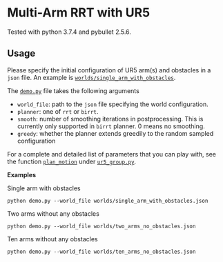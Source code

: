 # Multi-Arm RRT with UR5
Tested with python 3.7.4 and pybullet 2.5.6.

## Usage
Please specify the initial configuration of UR5 arm(s) and obstacles in a `json` file. 
An example is [`worlds/single_arm_with_obstacles`](worlds/single_arm_with_obstacles.json).

The [`demo.py`](demo.py) file takes the following arguments
- `world_file`: path to the `json` file specifying the world configuration.
- `planner`: one of `rrt` or `birrt`.
- `smooth`: number of smoothing iterations in postprocessing. This is currently only supported in 
`birrt` planner. 0 means no smoothing.
- `greedy`: whether the planner extends greedily to the random sampled configuration

For a complete and detailed list of parameters that you can play with, 
see the function [`plan_motion`](https://github.com/jingxixu/multi-arm-rrt/blob/acc203b5f5004b04928cd07b641596ae73758ab0/ur5_group.py#L109)
under [`ur5_group.py`](ur5_group.py).

__Examples__

Single arm with obstacles
```
python demo.py --world_file worlds/single_arm_with_obstacles.json
```

Two arms without any obstacles
```
python demo.py --world_file worlds/two_arms_no_obstacles.json
```

Ten arms without any obstacles
```
python demo.py --world_file worlds/ten_arms_no_obstacles.json
```